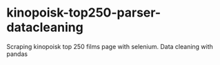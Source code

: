 # kinopoisk-top250-parser-datacleaning
Scraping kinopoisk top 250 films page with selenium.
Data cleaning with pandas
